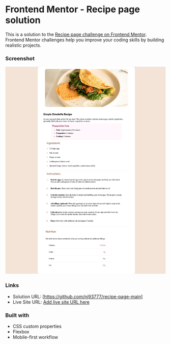 # Frontend Mentor - Recipe page solution

This is a solution to the [Recipe page challenge on Frontend Mentor](https://www.frontendmentor.io/challenges/recipe-page-KiTsR8QQKm). Frontend Mentor challenges help you improve your coding skills by building realistic projects. 

### Screenshot

![](./ready.png)


### Links

- Solution URL: [https://github.com/nj93777/recipe-page-main]
- Live Site URL: [Add live site URL here](https://your-live-site-url.com)


### Built with
- CSS custom properties
- Flexbox
- Mobile-first workflow
